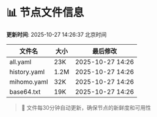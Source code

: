 # 📊 节点文件信息

**更新时间**: 2025-10-27 14:26:37 北京时间

| 文件名 | 大小 | 最后修改 |
|--------|------|----------|
| all.yaml | 23K | 2025-10-27 14:26 |
| history.yaml | 1.2M | 2025-10-27 14:26 |
| mihomo.yaml | 32K | 2025-10-27 14:26 |
| base64.txt | 19K | 2025-10-27 14:26 |

> 🔄 文件每30分钟自动更新，确保节点的新鲜度和可用性
